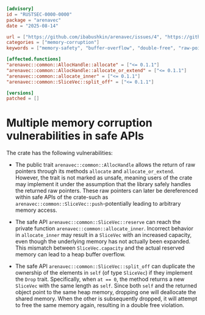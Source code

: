 ```toml
[advisory]
id = "RUSTSEC-0000-0000"
package = "arenavec"
date = "2025-08-14"

url = ["https://github.com/ibabushkin/arenavec/issues/4", "https://github.com/ibabushkin/arenavec/issues/5", "https://github.com/ibabushkin/arenavec/issues/6"]
categories = ["memory-corruption"]
keywords = ["memory-safety", "buffer-overflow", "double-free", "raw-pointer"]

[affected.functions]
"arenavec::common::AllocHandle::allocate" = ["<= 0.1.1"]
"arenavec::common::AllocHandle::allocate_or_extend" = ["<= 0.1.1"]
"arenavec::common::allocate_inner" = ["<= 0.1.1"]
"arenavec::common::SliceVec::split_off" = ["<= 0.1.1"]

[versions]
patched = []
```

# Multiple memory corruption vulnerabilities in safe APIs

The crate has the following vulnerabilities:

- The public trait `arenavec::common::AllocHandle` allows the return of raw pointers through its methods `allocate` and `allocate_or_extend`. However, the trait is not marked as unsafe, meaning users of the crate may implement it under the assumption that the library safely handles the returned raw pointers. These raw pointers can later be dereferenced within safe APIs of the crate-such as `arenavec::common::SliceVec::push`-potentially leading to arbitrary memory access.

- The safe API `arenavec::common::SliceVec::reserve` can reach the private function `arenavec::common::allocate_inner`. Incorrect behavior in `allocate_inner` may result in a `SliceVec` with an increased capacity, even though the underlying memory has not actually been expanded. This mismatch between `SliceVec.capacity` and the actual reserved memory can lead to a heap buffer overflow.

- The safe API `arenavec::common::SliceVec::split_off` can duplicate the ownership of the elements in `self` (of type `SliceVec`) if they implement the `Drop` trait. Specifically, when `at == 0`, the method returns a new `SliceVec` with the same length as `self`. Since both `self` and the returned object point to the same heap memory, dropping one will deallocate the shared memory. When the other is subsequently dropped, it will attempt to free the same memory again, resulting in a double free violation.
